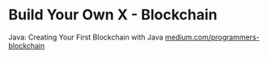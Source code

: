 # Build Your Own X - Blockchain

Java: Creating Your First Blockchain with Java [medium.com/programmers-blockchain](https://medium.com/programmers-blockchain/create-simple-blockchain-java-tutorial-from-scratch-6eeed3cb03fa)